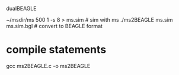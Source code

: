 dualBEAGLE

~/msdir/ms 500 1 -s 8 > ms.sim    # sim with ms
./ms2BEAGLE ms.sim ms.sim.bgl     # convert to BEAGLE format




# compile statements
gcc ms2BEAGLE.c -o ms2BEAGLE

